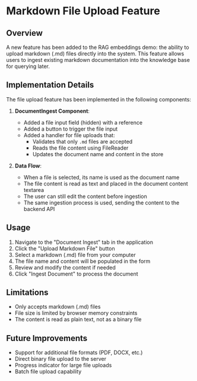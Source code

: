 # Markdown File Upload Feature

## Overview

A new feature has been added to the RAG embeddings demo: the ability to upload markdown (.md) files directly into the system. This feature allows users to ingest existing markdown documentation into the knowledge base for querying later.

## Implementation Details

The file upload feature has been implemented in the following components:

1. **DocumentIngest Component**:
   - Added a file input field (hidden) with a reference
   - Added a button to trigger the file input
   - Added a handler for file uploads that:
     - Validates that only `.md` files are accepted
     - Reads the file content using FileReader
     - Updates the document name and content in the store

2. **Data Flow**:
   - When a file is selected, its name is used as the document name
   - The file content is read as text and placed in the document content textarea
   - The user can still edit the content before ingestion
   - The same ingestion process is used, sending the content to the backend API

## Usage

1. Navigate to the "Document Ingest" tab in the application
2. Click the "Upload Markdown File" button
3. Select a markdown (.md) file from your computer
4. The file name and content will be populated in the form
5. Review and modify the content if needed
6. Click "Ingest Document" to process the document

## Limitations

- Only accepts markdown (.md) files
- File size is limited by browser memory constraints
- The content is read as plain text, not as a binary file

## Future Improvements

- Support for additional file formats (PDF, DOCX, etc.)
- Direct binary file upload to the server
- Progress indicator for large file uploads
- Batch file upload capability
